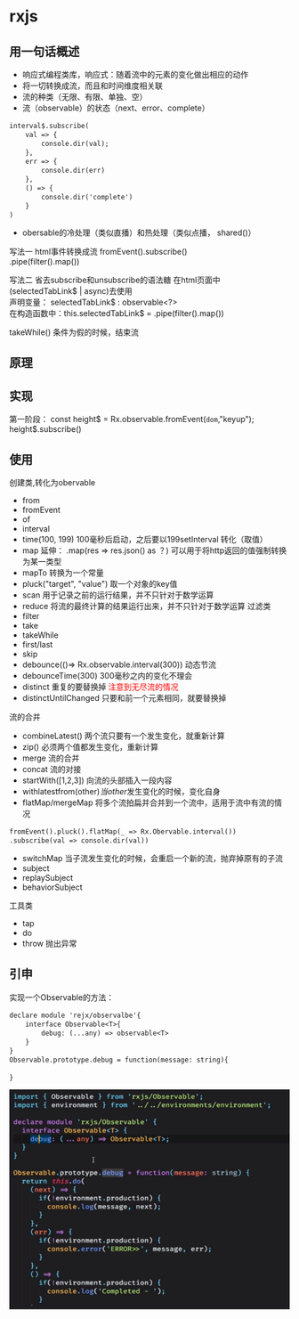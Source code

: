 # rxjs

## 用一句话概述
- 响应式编程类库，响应式：随着流中的元素的变化做出相应的动作  
- 将一切转换成流，而且和时间维度相关联  
- 流的种类（无限、有限、单独、空）
- 流（observable）的状态（next、error、complete）
```
interval$.subscribe(
    val => {
        console.dir(val);
    },
    err => {
        console.dir(err)
    },
    () => {
        console.dir('complete')
    }
)
```
- obersable的冷处理（类似直播）和热处理（类似点播， shared()）

写法一
html事件转换成流 fromEvent().subscribe()   
.pipe(filter().map())  

写法二
省去subscribe和unsubscribe的语法糖
在html页面中 (selectedTabLink$ | async)去使用   
声明变量： selectedTabLink$ : observable<?>   
在构造函数中：this.selectedTabLink$ = .pipe(filter().map())  


takeWhile() 条件为假的时候，结束流
## 原理

## 实现
第一阶段：
const height$ = Rx.observable.fromEvent(`dom`,"keyup");
height$.subscribe()

## 使用
创建类,转化为obervable
- from
- fromEvent
- of 
- interval
- time(100, 199) 100毫秒后启动，之后要以199setInterval
转化（取值）
- map 延伸： .map(res => res.json() as ？) 可以用于将http返回的值强制转换为某一类型
- mapTo 转换为一个常量
- pluck("target", "value") 取一个对象的key值
- scan 用于记录之前的运行结果，并不只针对于数学运算
- reduce 将流的最终计算的结果运行出来，并不只针对于数学运算
过滤类
- filter
- take
- takeWhile
- first/last
- skip
- debounce(()=> Rx.observable.interval(300)) 动态节流
- debounceTime(300) 300毫秒之内的变化不理会
- distinct 重复的要替换掉 <font color='red'>注意到无尽流的情况</font>
- distinctUntilChanged 只要和前一个元素相同，就要替换掉

流的合并
- combineLatest() 两个流只要有一个发生变化，就重新计算
- zip() 必须两个值都发生变化，重新计算
- merge 流的合并
- concat 流的对接
- startWith([1,2,3]) 向流的头部插入一段内容
- withlatestfrom(other$) 当other$发生变化的时候，变化自身
- flatMap/mergeMap 将多个流拍扁并合并到一个流中，适用于流中有流的情况
```
fromEvent().pluck().flatMap(_ => Rx.Obervable.interval())
.subscribe(val => console.dir(val))
```
- switchMap 当子流发生变化的时候，会重启一个新的流，抛弃掉原有的子流
- subject 
- replaySubject
- behaviorSubject

工具类
- tap
- do
- throw 抛出异常
## 引申

实现一个Observable的方法：
```
declare module 'rejx/observalbe'{
    interface Observable<T>{
        debug: (...any) => observable<T>
    }
}
Observable.prototype.debug = function(message: string){

}
```


![avatar](./img/20190819211147.png)